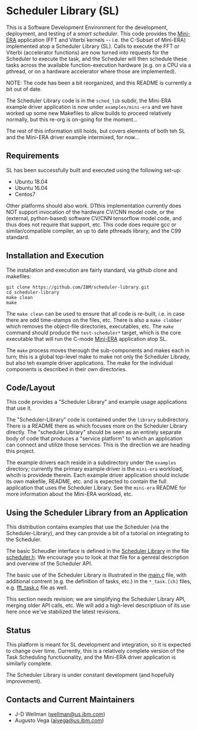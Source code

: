 # Scheduler Library (SL)

This is a Software Development Environment for the development, deployment, and testing of a *smart scheduler*. This code provides the <a href="https://github.com/IBM/mini-era" target="_blank">Mini-ERA</a> application (FFT and Viterbi kernels -- i.e. the C-Subset of Mini-ERA) implemented atop a Scheduler Library (SL).  Calls to execute the FFT or Viterbi (accelerator functions) are now turned into requests for the Scheduler to execute the task, and the Scheduler will then schedule these tasks across the available function-execution hardware (e.g. on a CPU via a pthread, or on a hardware accelerator where those are implemented).

NOTE: The code has been a bit reorganized, and this README is currently a bit out of date.

The Scheduler Library code is in the ```sched_lib``` subdir, the Mini-ERA example driver application is now under ```examples/mini-era``` and
we have worked up some new Makefiles to allow builds to proceed relatively normally, but this re-org is on-going for the moment...

The rest of this information still holds, but covers elements of both teh SL and the Mini-ERA driver example intermixed, for now...

## Requirements

SL has been successfully built and executed using the following set-up:
 - Ubuntu 18.04
 - Ubuntu 16.04
 - Centos7
 
Other platforms should also work.
DTthis implementation currently does NOT support invocation of the hardware CV/CNN model code, or the (external, python-based) software CV/CNN tensorflow model code,
and thus does not require that support, etc.  This code does require gcc or similar/compatible compiler, an up to date pthreads library, and the C99 standard.

## Installation and Execution
The installation and execution are fairly standard, via github clone and makefiles:

```
git clone https://github.com/IBM/scheduler-library.git
cd scheduler-library
make clean
make
```

The `make clean` can be used to ensure that all code is re-built, i.e. in case there are odd time-stamps on the files, etc. There is also a `make clobber` which removes the object-file directories, executables, etc. The `make` command should produce the `test-scheduler*` target, which is the core executable that will run the C-mode <a href="https://github.com/IBM/mini-era" target="_blank">Mini-ERA</a> application atop SL.

The `make` process moves therough the sub-components and makes each in turn; this is a global top-level make to make not only the
Scheduler Librady, but also teh example driver applications.
The make for the individual components is described in their own directories.

## Code/Layout

This code provides a "Scheduler Library" and example usage applications that use it.

The "Scheduler-Library" code is contained under the ```library``` subdirectory.  There is a README there as which focuses more on the Scheduler Library directly.
The "scheduler Library" should be seen as an entirely separate body of code that produces a "service platform" to which an application can connect and utilize those services.  This is the direction we are heading this project.

The example drivers each reside in a subdirectory under the ```examples``` directory; currently the primary example driver is the ```mini-era``` workload, whcih is providede therein.  Each example driver application should include its own makefile, README, etc. and is expected to contain the full application that uses the Scheduler Library. See the ```mini-era``` README for more information about the Mini-ERA workload, etc.

## Using the Scheduler Library from an Application

This distribution contains examples that use the Scheduler (via the Scheduler-Library), and they can provide a bit of a tutorial on integrating to the Scheduler.

The basic Scheudler interface is defined in the 
<a href="https://github.com/IBM/scheduler-library/tree/master/library">Scheduler Library</a> in the file
<a href="https://github.com/IBM/scheduler-library/tree/master/library/include/scheduler.h">scheduler.h</a>.
We encourage you to look at that file for a genreal description and overview of the Scheduler API.


The basic use of the Scheduler Library is illustrated in the
<a href="https://github.com/IBM/scheduler-library/tree/master/examples/mini-era/src/main.c">main.c</a> file, with additional contrent (e.g. the
definition of tasks, etc.) in the ```*_task.[ch]``` files, e.g. 
<a href="https://github.com/IBM/scheduler-library/tree/master/examples/mini-era/src/fft_task.c">fft_task.c</a> file as well.

This section needs revision; we are simplifying the Scheduler Library API, merging older API calls, etc.
We will add a high-level descriptiuon of its use here once we've stabilized the latest revisions.


## Status

This platform is meant for SL development and integration, so it is expected to change over time. Currently, this is a relatively complete version of the Task Scheduling
functiuonality, and the Mini-ERA driver application is similarly complete.

The Scheduler Library is under constant development (and hopefully improvement).

## Contacts and Current Maintainers

 - J-D Wellman (wellman@us.ibm.com)
 - Augusto Vega (ajvega@us.ibm.com)
